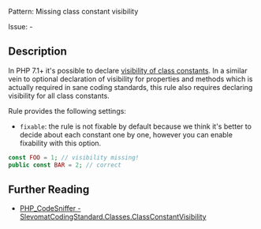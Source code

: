 Pattern: Missing class constant visibility

Issue: -

## Description

In PHP 7.1+ it's possible to declare [visibility of class constants](https://wiki.php.net/rfc/class_const_visibility). In a similar vein to optional declaration of visibility for properties and methods which is actually required in sane coding standards, this rule also requires declaring visibility for all class constants.

Rule provides the following settings:

* `fixable`: the rule is not fixable by default because we think it's better to decide about each constant one by one, however you can enable fixability with this option.

```php
const FOO = 1; // visibility missing!
public const BAR = 2; // correct
```

## Further Reading

* [PHP_CodeSniffer - SlevomatCodingStandard.Classes.ClassConstantVisibility](https://github.com/slevomat/coding-standard/blob/master/doc/classes.md#slevomatcodingstandardclassesclassconstantvisibility-)